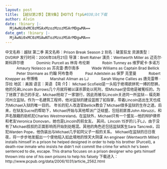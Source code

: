 ```yaml
---
layout: post
title: 【越狱第2季】【第9集】【HDTV】ftp&#038;bt下载
author: Alvin
date: !binary |-
  MjAwNi0xMC0zMSAxMzozMzozMSArMDgwMA==
date_gmt: !binary |-
  MjAwNi0xMC0zMSAwNTozMzozMSArMDgwMA==
---
```

<div style="FONT-SIZE: 12px"><font style="FONT-SIZE: 12px">
中文名称：越狱 第二季
英文名称：Prison Break Season 2
别名：破茧狂龙
资源类型：DVDRIP
发行时间：2006年08月21日
导演：Brett Ratner
演员：Wentworth Miller as 迈克尔&middot;斯科菲尔德
　　　Dominic Purcell as 林肯&middot;布伦斯
　　　Robin Tunney as 维罗妮卡&middot;多诺万
　　　Amaury Nolasco as 苏克雷&middot;费尔南多
　　　Wade Williams as Captain Brad Bellick
　　　Peter Stormare as 约翰 阿布鲁奇
　　　Paul Adelstein as 保罗 克里曼
　　　Robert Knepper as 帝博格
　　　Marshall Allman as LJ
　　　Sarah Wayne Callies as 唐克雷蒂 &middot;莎拉
地区：美国
语言：英语
【简 介】：
Michael Scofield是一头陷于绝境欲拼死一搏的怒狮，他的兄弟Lincoln Burrows几个月就将被以谋杀罪处以死刑，但Michael坚信他是被冤枉的。为了拯救了自己的手足，Michael抢劫了一家银行，因此而被与Lincoln关进同一所监狱-- 福克斯河州立监狱。作为一名建筑工程师，他对监狱的建设蓝图了如指掌，带着Lincoln逃出生天也成为Michael入狱的唯一目的。
年长的犯人改造官Bellick教会了Michael很多监狱的生存之道。后来，在狱友Sucre的帮助下，Michael开始与其他帮派广泛结盟，包括前匪首John Abruzzi，和声名狼藉的劫机犯Charles Westmoreland。在监狱外，Michael只有一个盟友--他的辩护律师和老友Veronica Donovan，她也是Lincoln的前女友。 
其间，Lincoln 15岁的儿子LJ，由于没有了Michael叔叔的正面影响而开始到处瞎混。其他的角色还包括监狱医生Sara Tancredi，囚犯Warden Pope，他伪装出与Michael几乎如同父子一般的关系。
Michael在监狱的日日夜夜，将一步步地发掘出一个使他陷入如此境地的惊天大阴谋
An engineer (Wentworth Miller) installs himself in a prison he helped designed in order to help his brother (Purcell), a death-row inmate who insists he didn't not commit the crime for which he's been sentenced to die, escape.
This drama focuses on a prison designer who gets himself thrown into one of his own prisons to help his falsely</font>
<font style="FONT-SIZE: 12px">下载进入：</font>
<font style="FONT-SIZE: 12px">http://www.pcpub.org/data/2006/1031/article_2562.html</font></div>
